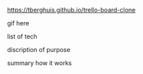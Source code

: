 https://tberghuis.github.io/trello-board-clone

gif here

list of tech

discription of purpose

summary how it works

